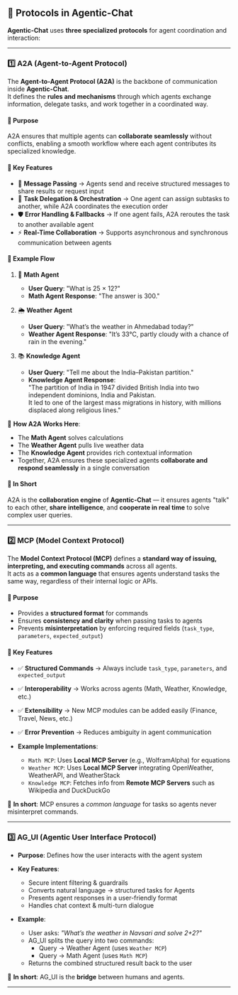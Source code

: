 ## 🧩 Protocols in Agentic-Chat

**Agentic-Chat** uses **three specialized protocols** for agent coordination and interaction:

---

### 1️⃣ A2A (Agent-to-Agent Protocol)

The **Agent-to-Agent Protocol (A2A)** is the backbone of communication inside **Agentic-Chat**.  
It defines the **rules and mechanisms** through which agents exchange information, delegate tasks, and work together in a coordinated way.  

#### 🔹 Purpose  
A2A ensures that multiple agents can **collaborate seamlessly** without conflicts, enabling a smooth workflow where each agent contributes its specialized knowledge.  

#### 🔹 Key Features  
- 📩 **Message Passing** → Agents send and receive structured messages to share results or request input  
- 🔄 **Task Delegation & Orchestration** → One agent can assign subtasks to another, while A2A coordinates the execution order  
- 🛡️ **Error Handling & Fallbacks** → If one agent fails, A2A reroutes the task to another available agent  
- ⚡ **Real-Time Collaboration** → Supports asynchronous and synchronous communication between agents  

#### 🔹 Example Flow  

1. 🧮 **Math Agent**  
   - **User Query**: "What is 25 × 12?"  
   - **Math Agent Response**: "The answer is 300."  

2. 🌦️ **Weather Agent**  
   - **User Query**: "What’s the weather in Ahmedabad today?"  
   - **Weather Agent Response**: "It’s 33°C, partly cloudy with a chance of rain in the evening."  

3. 📚 **Knowledge Agent**  
   - **User Query**: "Tell me about the India–Pakistan partition."  
   - **Knowledge Agent Response**:  
     "The partition of India in 1947 divided British India into two independent dominions, India and Pakistan.  
      It led to one of the largest mass migrations in history, with millions displaced along religious lines."  

🔗 **How A2A Works Here**:  
- The **Math Agent** solves calculations  
- The **Weather Agent** pulls live weather data  
- The **Knowledge Agent** provides rich contextual information  
- Together, A2A ensures these specialized agents **collaborate and respond seamlessly** in a single conversation  

#### 🔗 In Short  
A2A is the **collaboration engine** of **Agentic-Chat** — it ensures agents "talk" to each other, **share intelligence**, and **cooperate in real time** to solve complex user queries.

---

### 2️⃣ MCP (Model Context Protocol)

The **Model Context Protocol (MCP)** defines a **standard way of issuing, interpreting, and executing commands** across all agents.  
It acts as a **common language** that ensures agents understand tasks the same way, regardless of their internal logic or APIs.

#### 🎯 Purpose
- Provides a **structured format** for commands  
- Ensures **consistency and clarity** when passing tasks to agents  
- Prevents **misinterpretation** by enforcing required fields (`task_type`, `parameters`, `expected_output`)  

#### 🧩 Key Features
- ✅ **Structured Commands** → Always include `task_type`, `parameters`, and `expected_output`  
- ✅ **Interoperability** → Works across agents (Math, Weather, Knowledge, etc.)  
- ✅ **Extensibility** → New MCP modules can be added easily (Finance, Travel, News, etc.)  
- ✅ **Error Prevention** → Reduces ambiguity in agent communication  

- **Example Implementations**:  
  - `Math MCP`: Uses **Local MCP Server** (e.g., WolframAlpha) for equations  
  - `Weather MCP`: Uses **Local MCP Server** integrating OpenWeather, WeatherAPI, and WeatherStack  
  - `Knowledge MCP`: Fetches info from **Remote MCP Servers** such as Wikipedia and DuckDuckGo  
 
🔗 **In short**: MCP ensures a *common language* for tasks so agents never misinterpret commands.

---

### 3️⃣ AG_UI (Agentic User Interface Protocol)

- **Purpose**: Defines how the user interacts with the agent system  
- **Key Features**:  
  - Secure intent filtering & guardrails  
  - Converts natural language → structured tasks for Agents
  - Presents agent responses in a user-friendly format  
  - Handles chat context & multi-turn dialogue  

- **Example**:  
  - User asks: *"What’s the weather in Navsari and solve 2+2?"*  
  - AG_UI splits the query into two commands:  
    - Query → Weather Agent (uses `Weather MCP`)  
    - Query → Math Agent (uses `Math MCP`)  
  - Returns the combined structured result back to the user

🔗 **In short**: AG_UI is the **bridge** between humans and agents.

---